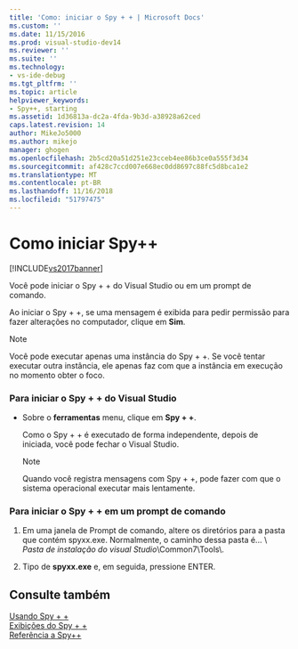 ```yaml
---
title: 'Como: iniciar o Spy + + | Microsoft Docs'
ms.custom: ''
ms.date: 11/15/2016
ms.prod: visual-studio-dev14
ms.reviewer: ''
ms.suite: ''
ms.technology:
- vs-ide-debug
ms.tgt_pltfrm: ''
ms.topic: article
helpviewer_keywords:
- Spy++, starting
ms.assetid: 1d36813a-dc2a-4fda-9b3d-a38928a62ced
caps.latest.revision: 14
author: MikeJo5000
ms.author: mikejo
manager: ghogen
ms.openlocfilehash: 2b5cd20a51d251e23cceb4ee86b3ce0a555f3d34
ms.sourcegitcommit: af428c7ccd007e668ec0dd8697c88fc5d8bca1e2
ms.translationtype: MT
ms.contentlocale: pt-BR
ms.lasthandoff: 11/16/2018
ms.locfileid: "51797475"
---
```

# <a name="how-to-start-spy"></a>Como iniciar Spy++
[!INCLUDE[vs2017banner](../includes/vs2017banner.md)]

Você pode iniciar o Spy + + do Visual Studio ou em um prompt de comando.  
  
 Ao iniciar o Spy + +, se uma mensagem é exibida para pedir permissão para fazer alterações no computador, clique em **Sim**.  
  
> [!NOTE]
>  Você pode executar apenas uma instância do Spy + +. Se você tentar executar outra instância, ele apenas faz com que a instância em execução no momento obter o foco.  
  
### <a name="to-start-spy-from-visual-studio"></a>Para iniciar o Spy + + do Visual Studio  
  
-   Sobre o **ferramentas** menu, clique em **Spy + +**.  
  
     Como o Spy + + é executado de forma independente, depois de iniciada, você pode fechar o Visual Studio.  
  
    > [!NOTE]
    >  Quando você registra mensagens com Spy + +, pode fazer com que o sistema operacional executar mais lentamente.  
  
### <a name="to-start-spy-at-a-command-prompt"></a>Para iniciar o Spy + + em um prompt de comando  
  
1.  Em uma janela de Prompt de comando, altere os diretórios para a pasta que contém spyxx.exe. Normalmente, o caminho dessa pasta é... \\ *Pasta de instalação do visual Studio*\Common7\Tools\\.  
  
2.  Tipo de **spyxx.exe** e, em seguida, pressione ENTER.  
  
## <a name="see-also"></a>Consulte também  
 [Usando Spy + +](../debugger/using-spy-increment.md)   
 [Exibições do Spy + +](../debugger/spy-increment-views.md)   
 [Referência a Spy++](../debugger/spy-increment-reference.md)




